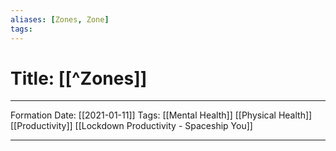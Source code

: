 ```yaml
---
aliases: [Zones, Zone]
tags:
---
```

# Title: [[^Zones]]
---
Formation Date: [[2021-01-11]]
Tags: [[Mental Health]] [[Physical Health]] [[Productivity]] [[Lockdown Productivity - Spaceship You]]

---
